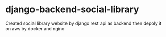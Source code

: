 # django-backend-social-library
 Created social library website by django rest api as backend then depoly it on aws by docker and nginx
